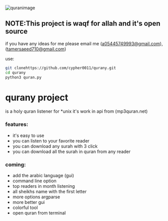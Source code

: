 ![quranimage](https://www.freepnglogos.com/uploads/al-quran-png/al-quran-quran-indonesian-audio-android-packages-13.png)

## NOTE:This project is waqf for allah and it's open source
if you have any ideas for me please email me (a05445749993@gmail.com), (tamersaeed710@gmail.com)

use:
```bash
git clonehttps://github.com/cypher0011/qurany.git
cd qurany
python3 quran.py
```

# qurany project 
is a holy quran listener for *unix it's work in api from (mp3quran.net) 


### features:
+ it's easy to use 
+ you can listen to your favorite reader
+ you can download any surah with 3 click
+ you can download all the surah in quran from any reader

### coming:
+ add the arabic language (gui)
+ command line option 
+ top readers in month listening
+ all sheikhs name with the first letter
+ more options argparse
+ more better gui
+ colorful tool
+ open quran from terminal

